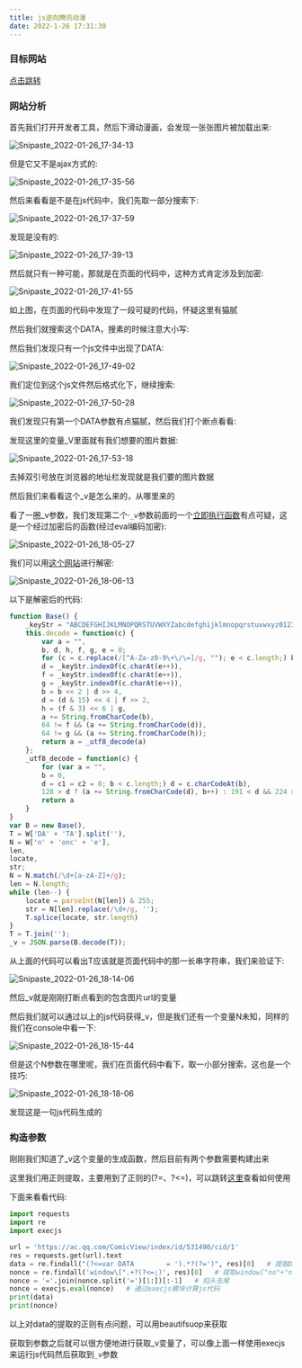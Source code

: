 ```yaml
---
title: js逆向腾讯动漫
date: 2022-1-26 17:31:30
---
```


### 目标网站

[点击跳转](https://ac.qq.com/ComicView/index/id/531490/cid/1)

### 网站分析

首先我们打开开发者工具，然后下滑动漫画，会发现一张张图片被加载出来:

![Snipaste_2022-01-26_17-34-13](https://cdn.jsdelivr.net/gh/stormwasd/image-hosting@master/20220124/Snipaste_2022-01-26_17-34-13.3o5kpreknbs.webp)

但是它又不是ajax方式的:

![Snipaste_2022-01-26_17-35-56](https://cdn.jsdelivr.net/gh/stormwasd/image-hosting@master/20220124/Snipaste_2022-01-26_17-35-56.72x5n5xna380.webp)

然后来看看是不是在js代码中，我们先取一部分搜索下:

![Snipaste_2022-01-26_17-37-59](https://cdn.jsdelivr.net/gh/stormwasd/image-hosting@master/20220124/Snipaste_2022-01-26_17-37-59.545sloo9lzk0.webp)

发现是没有的:

![Snipaste_2022-01-26_17-39-13](https://cdn.jsdelivr.net/gh/stormwasd/image-hosting@master/20220124/Snipaste_2022-01-26_17-39-13.78i7xgfimcw0.webp)

然后就只有一种可能，那就是在页面的代码中，这种方式肯定涉及到加密:

![Snipaste_2022-01-26_17-41-55](https://cdn.jsdelivr.net/gh/stormwasd/image-hosting@master/20220124/Snipaste_2022-01-26_17-41-55.17hhu0k0toqk.webp)

如上图，在页面的代码中发现了一段可疑的代码，怀疑这里有猫腻

然后我们就搜索这个DATA，搜素的时候注意大小写:

然后我们发现只有一个js文件中出现了DATA:

![Snipaste_2022-01-26_17-49-02](https://cdn.jsdelivr.net/gh/stormwasd/image-hosting@master/20220124/Snipaste_2022-01-26_17-49-02.g8080q6enqo.webp)

我们定位到这个js文件然后格式化下，继续搜索:

![Snipaste_2022-01-26_17-50-28](https://cdn.jsdelivr.net/gh/stormwasd/image-hosting@master/20220124/Snipaste_2022-01-26_17-50-28.50mdr6qmyf40.webp)

我们发现只有第一个DATA参数有点猫腻，然后我们打个断点看看:

发现这里的变量_V里面就有我们想要的图片数据:

![Snipaste_2022-01-26_17-53-18](https://cdn.jsdelivr.net/gh/stormwasd/image-hosting@master/20220124/Snipaste_2022-01-26_17-53-18.6ge3wybq9zk0.webp)

去掉双引号放在浏览器的地址栏发现就是我们要的图片数据

然后我们来看看这个_v是怎么来的，从哪里来的

看了一圈_v参数，我们发现第二个·`_v`参数前面的一个[立即执行函数](https://www.cnblogs.com/gtscool/p/12607917.html)有点可疑，这是一个经过加密后的函数(经过eval编码加密):

![Snipaste_2022-01-26_18-05-27](https://cdn.jsdelivr.net/gh/stormwasd/image-hosting@master/20220124/Snipaste_2022-01-26_18-05-27.3wvwak3txl80.webp)

我们可以用[这个网站](https://wangye.org/tools/scripts/eval/)进行解密:

![Snipaste_2022-01-26_18-06-13](https://cdn.jsdelivr.net/gh/stormwasd/image-hosting@master/20220124/Snipaste_2022-01-26_18-06-13.2e9v6oewl2dc.webp)

以下是解密后的代码:

```js
function Base() {
    _keyStr = "ABCDEFGHIJKLMNOPQRSTUVWXYZabcdefghijklmnopqrstuvwxyz0123456789+/=";
    this.decode = function(c) {
        var a = "",
        b, d, h, f, g, e = 0;
        for (c = c.replace(/[^A-Za-z0-9\+\/\=]/g, ""); e < c.length;) b = _keyStr.indexOf(c.charAt(e++)),
        d = _keyStr.indexOf(c.charAt(e++)),
        f = _keyStr.indexOf(c.charAt(e++)),
        g = _keyStr.indexOf(c.charAt(e++)),
        b = b << 2 | d >> 4,
        d = (d & 15) << 4 | f >> 2,
        h = (f & 3) << 6 | g,
        a += String.fromCharCode(b),
        64 != f && (a += String.fromCharCode(d)),
        64 != g && (a += String.fromCharCode(h));
        return a = _utf8_decode(a)
    };
    _utf8_decode = function(c) {
        for (var a = "",
        b = 0,
        d = c1 = c2 = 0; b < c.length;) d = c.charCodeAt(b),
        128 > d ? (a += String.fromCharCode(d), b++) : 191 < d && 224 > d ? (c2 = c.charCodeAt(b + 1), a += String.fromCharCode((d & 31) << 6 | c2 & 63), b += 2) : (c2 = c.charCodeAt(b + 1), c3 = c.charCodeAt(b + 2), a += String.fromCharCode((d & 15) << 12 | (c2 & 63) << 6 | c3 & 63), b += 3);
        return a
    }
}
var B = new Base(),
T = W['DA' + 'TA'].split(''),
N = W['n' + 'onc' + 'e'],
len,
locate,
str;
N = N.match(/\d+[a-zA-Z]+/g);
len = N.length;
while (len--) {
    locate = parseInt(N[len]) & 255;
    str = N[len].replace(/\d+/g, '');
    T.splice(locate, str.length)
}
T = T.join('');
_v = JSON.parse(B.decode(T));
```

从上面的代码可以看出T应该就是页面代码中的那一长串字符串，我们来验证下:

![Snipaste_2022-01-26_18-14-06](https://cdn.jsdelivr.net/gh/stormwasd/image-hosting@master/20220124/Snipaste_2022-01-26_18-14-06.57lgr10pb5s0.webp)

然后_v就是刚刚打断点看到的包含图片url的变量

然后我们就可以通过以上的js代码获得_v，但是我们还有一个变量N未知，同样的我们在console中看一下:

![Snipaste_2022-01-26_18-15-44](https://cdn.jsdelivr.net/gh/stormwasd/image-hosting@master/20220124/Snipaste_2022-01-26_18-15-44.6a7z29eh0n00.webp)

但是这个N参数在哪里呢，我们在页面代码中看下，取一小部分搜索，这也是一个技巧:

![Snipaste_2022-01-26_18-18-06](https://cdn.jsdelivr.net/gh/stormwasd/image-hosting@master/20220124/Snipaste_2022-01-26_18-18-06.75bpfs6tq2s0.webp)

发现这是一句js代码生成的

### 构造参数

刚刚我们知道了_v这个变量的生成函数，然后目前有两个参数需要构建出来

这里我们用正则提取，主要用到了正则的(?=、?<=)，可以跳转[这里](https://www.runoob.com/regexp/regexp-syntax.html)查看如何使用

下面来看看代码:

```python
import requests
import re
import execjs

url = 'https://ac.qq.com/ComicView/index/id/531490/cid/1'
res = requests.get(url).text
data = re.findall("(?<=var DATA        = ').*?(?=')", res)[0]   # 提取DATA
nonce = re.findall('window\[".+?(?<=;)', res)[0]   # 提取window["no"+"nce"]
nonce = '='.join(nonce.split('=')[1:])[:-1]   # 掐头去尾
nonce = execjs.eval(nonce)   # 通过execjs模块计算js代码
print(data)
print(nonce)
```

以上对data的提取的正则有点问题，可以用beautifsuop来获取

获取到参数之后就可以很方便地进行获取_v变量了，可以像上面一样使用execjs来运行js代码然后获取到`_v`参数

